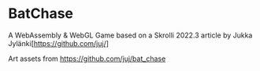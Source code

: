 # BatChase

A WebAssembly &amp; WebGL Game based on a Skrolli 2022.3 article by Jukka Jylänki[https://github.com/juj/]

Art assets from https://github.com/juj/bat_chase
